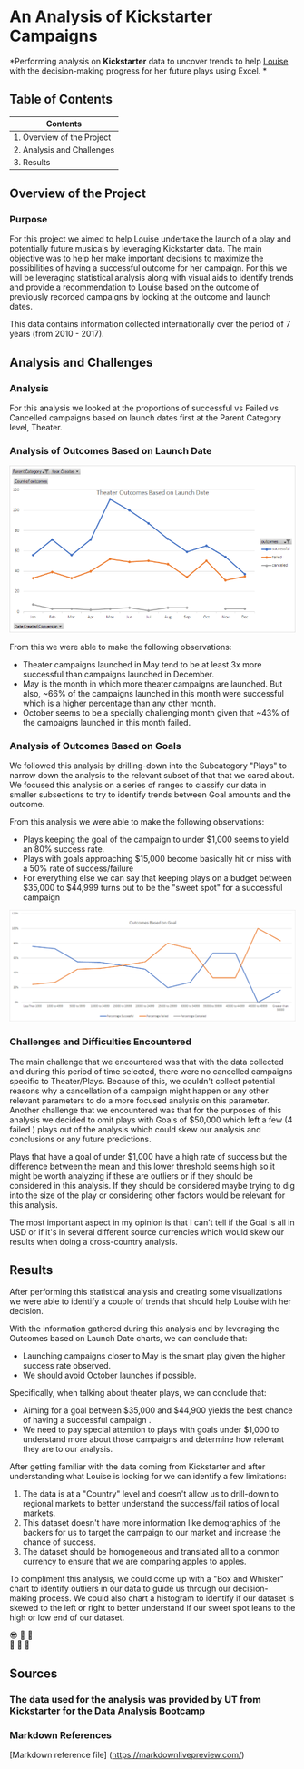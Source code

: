 # An Analysis of Kickstarter Campaigns
*Performing analysis on **Kickstarter** data to uncover trends to help <ins>Louise</ins> with the decision-making progress for her future plays using Excel. *

## Table of Contents

|Contents                   |
|---------------------------|
|1. Overview of the Project |
|2. Analysis and Challenges |
|3. Results                 |

## Overview of the Project

### Purpose 

For this project we aimed to help Louise undertake the launch of a play and potentially future musicals by leveraging Kickstarter data. The main objective was to help her make important decisions to maximize the possibilities of having a successful outcome for her campaign. For this we will be leveraging statistical analysis along with visual aids to identify trends and provide a recommendation to Louise based on the outcome of previously recorded campaigns by looking at the outcome and launch dates. 

This data contains information collected internationally over the period of 7 years (from 2010 - 2017).

## Analysis and Challenges

### Analysis

For this analysis we looked at the proportions of successful vs Failed vs Cancelled campaigns based on launch dates first at the Parent Category level, Theater. 

### Analysis of Outcomes Based on Launch Date

![Outcomes vs Goals Line Chart.](/Resources/Theater_Outcomes_vs_Launch.png "This line chart represents a comparison between Theater campaigns by month and by outcome ( Successful vs Failed vs Canceled  .")

From this we were able to make the following observations: 

- Theater campaigns launched in May tend to be at least 3x more successful than campaigns launched in December. 
- May is the month in which more theater campaigns are launched. But also, ~66% of the campaigns launched in this month were successful which is a higher percentage than any other month. 
- October seems to be a specially challenging month given that ~43% of the campaigns launched in this month failed. 

###  Analysis of Outcomes Based on Goals

We followed this analysis by drilling-down into the Subcategory "Plays" to narrow down the analysis to the relevant subset of that that we cared about. We focused this analysis on a series of ranges to classify our data in smaller subsections to try to identify trends between Goal amounts and the outcome. 

From this analysis we were able to make the following observations: 

- Plays keeping the goal of the campaign to under $1,000 seems to yield an 80% success rate.
- Plays with goals approaching $15,000 become basically hit or miss with a 50% rate of success/failure  
- For everything else we can say that keeping plays on a budget between $35,000 to $44,999 turns out to be the "sweet spot" for a successful campaign


![Outcomes vs Goals Line Chart.](/Resources/Outcomes_vs_Goals.png "This line chart represents a comparison of Kickstarter Plays classified by outcome ( Successful vs Failed vs Canceled ) and by Goal ranges.")

### Challenges and Difficulties Encountered

The main challenge that we encountered was that with the data collected and during this period of time selected, there were no cancelled campaigns specific to Theater/Plays. Because of this, we couldn't collect potential reasons why a cancellation of a campaign might happen or any other relevant parameters to do a more focused analysis on this parameter. Another challenge that we encountered was that for the purposes of this analysis we decided to omit plays with Goals of $50,000 which left a few (4 failed ) plays out of the analysis which could skew our analysis and conclusions or any future predictions. 

Plays that have a goal of under $1,000 have a high rate of success but the difference between the mean and this lower threshold seems high so it might be worth analyzing if these are outliers or if they should be considered in this analysis. If they should be considered maybe trying to dig into the size of the play or considering other factors would be relevant for this analysis.  

The most important aspect in my opinion is that I can't tell if the Goal is all in USD or if it's in several different source currencies which would skew our results when doing a cross-country analysis. 

## Results

After performing this statistical analysis and creating some visualizations we were able to identify a couple of trends that should help Louise with her decision. 

With the information gathered during this analysis and by leveraging the Outcomes based on Launch Date charts, we can conclude that:
- Launching campaigns closer to May is the smart play given the higher success rate observed.
- We should avoid October launches if possible. 

Specifically, when talking about theater plays, we can conclude that: 
- Aiming for a goal between $35,000 and $44,900 yields the best chance of having a successful campaign .
- We need to pay special attention to plays with goals under $1,000 to understand more about those campaigns and determine how relevant they are to our analysis.

After getting familiar with the data coming from Kickstarter and after understanding what Louise is looking for we can identify a few limitations: 

1. The data is at a "Country" level and doesn't allow us to drill-down to regional markets to better understand the success/fail ratios of local markets.
2. This dataset doesn't have more information like demographics of the backers for us to target the campaign to our market and increase the chance of success.
3. The dataset should be homogeneous and translated all to a common currency to ensure that we are comparing apples to apples. 

To compliment this analysis, we could come up with a "Box and Whisker" chart to identify outliers in our data to guide us through our decision-making process. We could also chart a histogram to identify if our dataset is skewed to the left or right to better understand if our sweet spot leans to the high or low end of our dataset.

:sunglasses: :space_invader: :robot:	
:see_no_evil: :hear_no_evil: :speak_no_evil:

## Sources

### The data used for the analysis was provided by UT from Kickstarter for the Data Analysis Bootcamp

### Markdown References
[Markdown reference file] (https://markdownlivepreview.com/)

